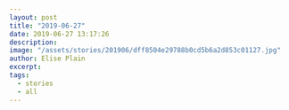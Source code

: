 ```yaml
---
layout: post
title: "2019-06-27"
date: 2019-06-27 13:17:26
description: 
image: "/assets/stories/201906/dff8504e29788b0cd5b6a2d853c01127.jpg"
author: Elise Plain
excerpt: 
tags: 
  - stories
  - all
---
```



<p></p>
